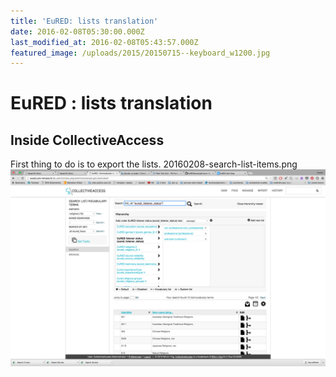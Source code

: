 ```yaml
---
title: 'EuRED: lists translation'
date: 2016-02-08T05:30:00.000Z
last_modified_at: 2016-02-08T05:43:57.000Z
featured_image: /uploads/2015/20150715--keyboard_w1200.jpg
---
```


# EuRED : lists translation
## Inside CollectiveAccess
First thing to do is to export the lists.
20160208-search-list-items.png
![Recherche d'éléments de liste](/uploads/2016/20160208-search-list-items.png)
